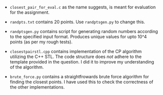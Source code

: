 - `closest_pair_for_eval.c` as the name suggests, is meant for evaluation for the assignment.

- `randpts.txt` contains 20 points. Use `randptsgen.py` to change this.

-  `randptsgen.py` contains script for generating random  numbers according to the specified input format. Produces unique values for upto 10^4 points (as per my rough tests).

- `closestpairstl.cpp` contains implementation of the CP algorithm utilizing the C++ STL. The code structure does *not* adhere to the template provided in the question. I did it to improve my understanding of the algorithm.

- `brute_force.py` contains a straightfrowards brute force algorithm for finding the closest points. I have used this to check the correctness of the other implementations.